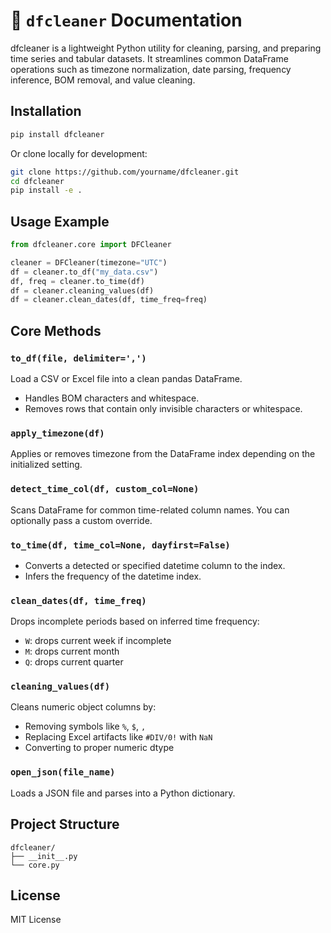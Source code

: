 # 🧹 `dfcleaner` Documentation

dfcleaner is a lightweight Python utility for cleaning, parsing, and preparing time series and tabular datasets.
It streamlines common DataFrame operations such as timezone normalization, date parsing, frequency inference, BOM removal, and value cleaning.

## Installation

```bash
pip install dfcleaner
```

Or clone locally for development:

```bash
git clone https://github.com/yourname/dfcleaner.git
cd dfcleaner
pip install -e .
```

## Usage Example

```python
from dfcleaner.core import DFCleaner

cleaner = DFCleaner(timezone="UTC")
df = cleaner.to_df("my_data.csv")
df, freq = cleaner.to_time(df)
df = cleaner.cleaning_values(df)
df = cleaner.clean_dates(df, time_freq=freq)
```

## Core Methods

### `to_df(file, delimiter=',')`

Load a CSV or Excel file into a clean pandas DataFrame.

- Handles BOM characters and whitespace.
- Removes rows that contain only invisible characters or whitespace.

### `apply_timezone(df)`

Applies or removes timezone from the DataFrame index depending on the initialized setting.

### `detect_time_col(df, custom_col=None)`

Scans DataFrame for common time-related column names. You can optionally pass a custom override.

### `to_time(df, time_col=None, dayfirst=False)`

- Converts a detected or specified datetime column to the index.
- Infers the frequency of the datetime index.

### `clean_dates(df, time_freq)`

Drops incomplete periods based on inferred time frequency:

- `W`: drops current week if incomplete
- `M`: drops current month
- `Q`: drops current quarter

### `cleaning_values(df)`

Cleans numeric object columns by:

- Removing symbols like `%`, `$`, `,`
- Replacing Excel artifacts like `#DIV/0!` with `NaN`
- Converting to proper numeric dtype

### `open_json(file_name)`

Loads a JSON file and parses into a Python dictionary.

## Project Structure

```
dfcleaner/
├── __init__.py
└── core.py
```

## License

MIT License
